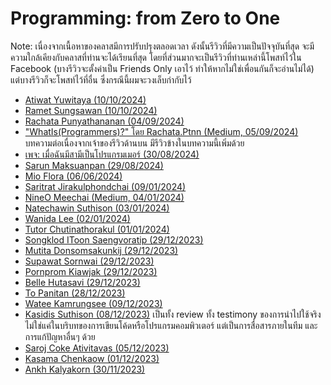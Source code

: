 # Programming: from Zero to One

Note: เนื่องจากเนื้อหาของคลาสมีการปรับปรุงตลอดเวลา ดังนั้นรีวิวที่มีความเป็นปัจจุบันที่สุด จะมีความใกล้เคียงกับคลาสที่ท่านจะได้เรียนที่สุด โดยที่ส่วนมากจะเป็นรีวิวที่ท่านเหล่านี้โพสท์ไว้ใน Facebook (บางรีวิวจะตั้งค่าเป็น Friends Only เอาไว้ ทำให้หากไม่ใช่เพื่อนกันก็จะอ่านไม่ได้) แต่บางรีวิวก็จะโพสท์ไว้ที่อื่น ซึ่งกรณีนี้ผมจะวงเล็บกำกับไว้

- [Atiwat Yuwitaya (10/10/2024)](https://www.facebook.com/DogJeWz/posts/pfbid0PfaEGtBVbEeyJQk3iVcJQkxS4DKStMc1ySU9e1R3nfTxyZiqLj8oAkprvWC3WDCEl)
- [Ramet Sungsawan (10/10/2024)](https://www.facebook.com/DelPieroGB/posts/pfbid0PcJCnoYFjtQi84vFQbQDuA1hv9cdEM5c1sNHQ5p36FjFqqpYUMm4Rfx8UY3A2gEtl)
- [Rachata Punyathananan (04/09/2024)](https://www.facebook.com/JACKmd13/posts/pfbid02q9J4yCEumXcmYNpu15qCqTPrWup5G2fzRHVJki3kczQbijvb5XWq3gDPNuJo7XWUl)
- ["WhatIs(Programmers)?" โดย Rachata.Ptnn (Medium, 05/09/2024)](https://medium.com/@rachata.ptnn/whatis-programmers-3824d95222da) บทความต่อเนื่องจากเจ้าของรีวิวด้านบน มีรีวิวข้างในบทความนี้เพิ่มด้วย
- [เพจ: เมื่อฉันมีสามีเป็นโปรแกรมเมอร์ (30/08/2024)](https://www.facebook.com/when.my.husband.is.a.programmer/posts/pfbid023MdfJvMJbzbMAkXXvRYeaH9di7Xo1iUxYi87uFQQREEGa8tEgjVqQWkBzGBSjK6Ll)
- [Sarun Maksuanpan (29/08/2024)](https://www.facebook.com/sarun.maksuanpan/posts/pfbid09uggwRjAmHsKzC7bUVyy2HeeoDn8Qrs8pUxgEma85a2T5SK7Q6zCG3csMV1ZT9Drl)
- [Mio Flora (06/06/2024)](https://www.facebook.com/mio.flora.92/posts/pfbid032ZetF94vVSGURznBv9b8A9fsw6mTGLsT3MDHpBX4qZuRphGPzrBWwUvJHThxbLgpl)
- [Saritrat Jirakulphondchai (09/01/2024)](https://www.facebook.com/Sikiryl/posts/pfbid0FCnRPL3RLf67KahYXpymcxvsjEEg3q1NGBvk1fHXr7NoUReK2LYA3s7SWAQMuRjbl)
- [NineO Meechai (Medium, 04/01/2024)](https://meechai-nuphit.medium.com/รีวิวคลาส-programming-from-0-to-1-ของอาจารย์เดฟ-576e16fe526d)
- [Natechawin Suthison (03/01/2024)](https://www.facebook.com/natechawin.suthison/posts/pfbid02Dkh1ipMhDtq5X1cbq1YzyTLjCHmH8Kx5jCZwnvVo37wUUQ5pwCNR6stwTHsphkX8l)
- [Wanida Lee (02/01/2024)](https://www.facebook.com/wanida.lee.1/posts/pfbid0ZVyi6eoUJnGzEGHiWyKn6bmbPUxbXoKjADc7zpguFyb15xwjHUEcRhWDvQdzha2gl)
- [Tutor Chutinathorakul (01/01/2024)](https://www.facebook.com/tutor.chutinathorakul/posts/pfbid02bhReMwgJHCvNBpiY55AVjYo2cRXftbgWehQhRBtptbFp8fj4XdJKpUkVMV88e4ZEl)
- [Songklod IToon Saengvoratip (29/12/2023)](https://www.facebook.com/songklodtoon/posts/pfbid09dxYP1QXEn1yPWi42XSXRB5rNJeCsdf2SXXvfSeg8jJnL9oL1kuZTYKjRnvWzgpGl)
- [Mutita Donsomsakunkij (29/12/2023)](https://www.facebook.com/Mutita.Donsomsakunkij/posts/pfbid0BW5PMebQKjFKLkhY6q9PTMcntxW6q11ruvYV3AXQEwgLGMxCN2o2rgvXRf7Hq9dTl)
- [Supawat Sornwai (29/12/2023)](https://www.facebook.com/art.supawat.73/posts/pfbid021snzRd8SufeVzV96yCG6F3bDjkvLS5v7m8rh8y6AZxVP6Sx7QTGCiYTyPe2HAVNPl)
- [Pornprom Kiawjak (29/12/2023)](https://www.facebook.com/foofybuster/posts/pfbid02FetEQYXPnfAz9HhxMAaPiD6LryhCkXWo2U17cQo8zkyBrJZ4rx4RJFrXCALA4dN4l)
- [Belle Hutasavi (29/12/2023)](https://www.facebook.com/Butabell/posts/pfbid0rC8GfJXYJSYMobsLp2qkLBRYLR4ibexuh1bDmdB9qhJnvqFyyqyqAxowxWtKD8xTl)
- [To Panitan (28/12/2023)](https://www.facebook.com/to.sassofono/posts/pfbid0Py3ixYaXyPhQWEqfj7U4RrHGEFY942TyUBdJu415q9ZdSpnjayEEvDQWG3766MtMl)
- [Watee Kamrungsee (09/12/2023)](https://www.facebook.com/mx48live/posts/pfbid0DFyCwyQELK5vhPPHheXH9BvP8XQDm5mvgKUkxWUjCV1WzTMdusETwqWR48zMWKQSl)
- [Kasidis Suthison (08/12/2023)](https://www.facebook.com/kasidis.suthison/posts/pfbid02BU113ozd6UH5WaDsNRxkX8G9JCAhyPoo48msvMV9LT3CrqVo9yGqPZp1WGeK7CpXl) เป็นทั้ง review ทั้ง testimony ของการนำไปใช้จริง ไม่ใช่แค่ในบริบทของการเขียนโค้ดหรือโปรแกรมคอมพิวเตอร์ แต่เป็นการสื่อสารภายในทีม และการแก้ปัญหาอื่นๆ ด้วย
- [Saroj Coke Ativitavas (05/12/2023)](https://www.facebook.com/coke.ativitavas/posts/pfbid02Rm89JTwbGy4asNb7eGV3D34Ub5hio3HkX5X3sxrDqqPsA76j2YqEnry8FWwi6SEzl)
- [Kasama Chenkaow (01/12/2023)](https://www.facebook.com/kc.finished/posts/pfbid0j3M2ma3WMUao8EgdUn5H6YDq6LJrQBzT6FzBhgMvxXaSStayjoBiHC2EQN9Pz942l)
- [Ankh Kalyakorn (30/11/2023)](https://www.facebook.com/ang.kalyakorn/posts/pfbid02K1H5oHxEHQmkqaXbXNnP46NzSq8x5rxAyvJHtJGPvL4TwNapTBydNE6Rzm5yQKpTl)